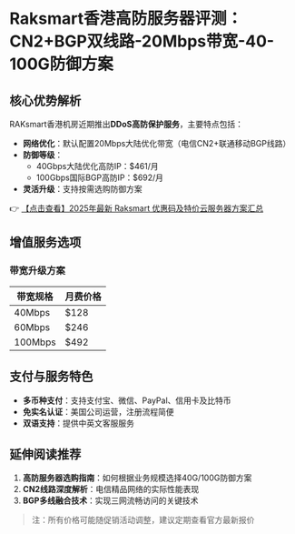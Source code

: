 # Raksmart香港高防服务器评测：CN2+BGP双线路-20Mbps带宽-40-100G防御方案

## 核心优势解析

RAKsmart香港机房近期推出**DDoS高防保护服务**，主要特点包括：

- **网络优化**：默认配置20Mbps大陆优化带宽（电信CN2+联通移动BGP线路）
- **防御等级**：
  - 40Gbps大陆优化高防IP：$461/月
  - 100Gbps国际BGP高防IP：$692/月
- **灵活升级**：支持按需选购防御方案

👉 [【点击查看】2025年最新 Raksmart 优惠码及特价云服务器方案汇总](https://bit.ly/raksmart)

## 增值服务选项

### 带宽升级方案
| 带宽规格 | 月费价格 |
|---------|---------|
| 40Mbps  | $128    |
| 60Mbps  | $246    |
| 100Mbps | $492    |

## 支付与服务特色
- **多币种支付**：支持支付宝、微信、PayPal、信用卡及比特币
- **免实名认证**：美国公司运营，注册流程简便
- **双语支持**：提供中英文客服服务

## 延伸阅读推荐
1. **高防服务器选购指南**：如何根据业务规模选择40G/100G防御方案
2. **CN2线路深度解析**：电信精品网络的实际性能表现
3. **BGP多线融合技术**：实现三网流畅访问的关键技术

> 注：所有价格可能随促销活动调整，建议定期查看官方最新报价